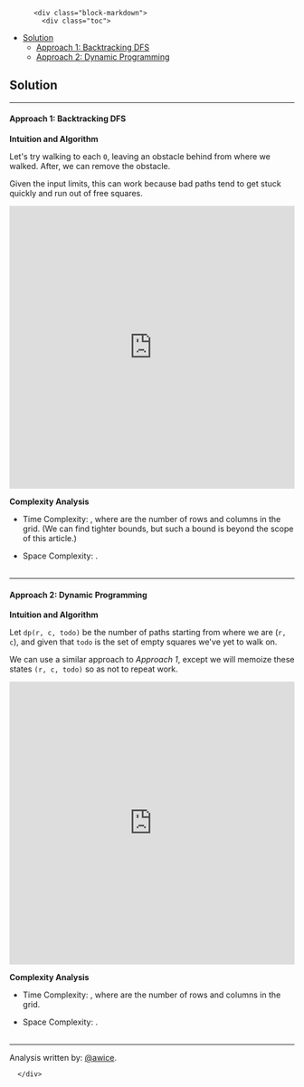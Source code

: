 <div class="article-body">
        
          <div class="block-markdown">
            <div class="toc">
<ul>
<li><a href="#solution">Solution</a><ul>
<li><a href="#approach-1-backtracking-dfs">Approach 1: Backtracking DFS</a></li>
<li><a href="#approach-2-dynamic-programming">Approach 2: Dynamic Programming</a></li>
</ul>
</li>
</ul>
</div>
<h2 id="solution">Solution</h2>
<hr>
<h4 id="approach-1-backtracking-dfs">Approach 1: Backtracking DFS</h4>
<p><strong>Intuition and Algorithm</strong></p>
<p>Let's try walking to each <code>0</code>, leaving an obstacle behind from where we walked.  After, we can remove the obstacle.</p>
<p>Given the input limits, this can work because bad paths tend to get stuck quickly and run out of free squares.</p>
<iframe src="https://leetcode.com/playground/bfNeazhV/shared" frameborder="0" width="100%" height="500" name="bfNeazhV"></iframe>

<p><strong>Complexity Analysis</strong></p>
<ul>
<li>
<p>Time Complexity:  <script type="math/tex; mode=display">O(4^{R*C})</script>, where <script type="math/tex; mode=display">R, C</script> are the number of rows and columns in the grid.  (We can find tighter bounds, but such a bound is beyond the scope of this article.)</p>
</li>
<li>
<p>Space Complexity:  <script type="math/tex; mode=display">O(R*C)</script>.
<br>
<br></p>
</li>
</ul>
<hr>
<h4 id="approach-2-dynamic-programming">Approach 2: Dynamic Programming</h4>
<p><strong>Intuition and Algorithm</strong></p>
<p>Let <code>dp(r, c, todo)</code> be the number of paths starting from where we are (<code>r, c</code>), and given that <code>todo</code> is the set of empty squares we've yet to walk on.</p>
<p>We can use a similar approach to <em>Approach 1</em>, except we will memoize these states <code>(r, c, todo)</code> so as not to repeat work.</p>
<iframe src="https://leetcode.com/playground/KxYhLJfP/shared" frameborder="0" width="100%" height="500" name="KxYhLJfP"></iframe>

<p><strong>Complexity Analysis</strong></p>
<ul>
<li>
<p>Time Complexity:  <script type="math/tex; mode=display">O(R * C * 2^{R*C})</script>, where <script type="math/tex; mode=display">R, C</script> are the number of rows and columns in the grid.</p>
</li>
<li>
<p>Space Complexity:  <script type="math/tex; mode=display">O(R * C)</script>.
<br>
<br></p>
</li>
</ul>
<hr>
<p>Analysis written by: <a href="https://leetcode.com/awice">@awice</a>.</p>
          </div>
        
      </div>